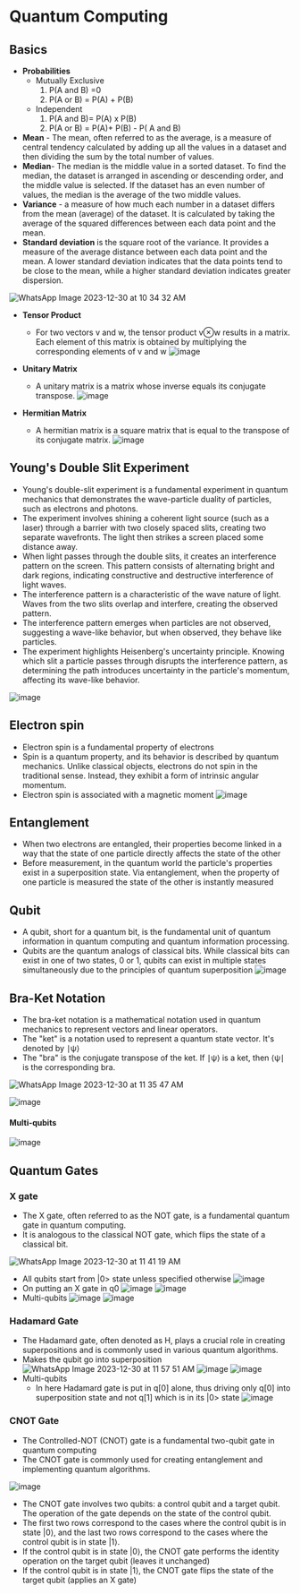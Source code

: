 # Quantum Computing

## Basics
* **Probabilities**
  * Mutually Exclusive
    1. P(A and B) =0
    2. P(A or B) = P(A) + P(B)
  * Independent
    1. P(A and B)= P(A) x P(B)
    2. P(A or B) = P(A)+ P(B) - P( A and B)
* **Mean** - The mean, often referred to as the average, is a measure of central tendency calculated by adding up all the values in a dataset and then dividing the sum by the total number of values.
* **Median**- The median is the middle value in a sorted dataset. To find the median, the dataset is arranged in ascending or descending order, and the middle value is selected. If the dataset has an even number of values, the median is the average of the two middle values.
* **Variance** - a measure of how much each number in a dataset differs from the mean (average) of the dataset. It is calculated by taking the average of the squared differences between each data point and the mean.
* **Standard deviation** is the square root of the variance. It provides a measure of the average distance between each data point and the mean. A lower standard deviation indicates that the data points tend to be close to the mean, while a higher standard deviation indicates greater dispersion.

![WhatsApp Image 2023-12-30 at 10 34 32 AM](https://github.com/ani171/quantum/assets/97838595/766ca2bb-fc9d-4c63-9a5e-6fbc1f2bc03f)

* **Tensor Product**
  * For two vectors v and w, the tensor product v⊗w results in a matrix. Each element of this matrix is obtained by multiplying the corresponding elements of v and w
![image](https://github.com/ani171/quantum/assets/97838595/c193da07-890b-420d-8c66-cb5ecc6e433b)

* **Unitary Matrix**
  * A unitary matrix is a matrix whose inverse equals its conjugate transpose.
![image](https://github.com/ani171/quantum/assets/97838595/b0c13074-d40f-4cbb-a0d4-6ba9f28e6d61)

* **Hermitian Matrix**
  * A hermitian matrix is a square matrix that is equal to the transpose of its conjugate matrix.
![image](https://github.com/ani171/quantum/assets/97838595/31f080f2-afae-4673-86b8-bf19a0e8d6fa)

## Young's Double Slit Experiment

* Young's double-slit experiment is a fundamental experiment in quantum mechanics that demonstrates the wave-particle duality of particles, such as electrons and photons.
* The experiment involves shining a coherent light source (such as a laser) through a barrier with two closely spaced slits, creating two separate wavefronts. The light then strikes a screen placed some distance away.
* When light passes through the double slits, it creates an interference pattern on the screen. This pattern consists of alternating bright and dark regions, indicating constructive and destructive interference of light waves.
* The interference pattern is a characteristic of the wave nature of light. Waves from the two slits overlap and interfere, creating the observed pattern.
* The interference pattern emerges when particles are not observed, suggesting a wave-like behavior, but when observed, they behave like particles.
* The experiment highlights Heisenberg's uncertainty principle. Knowing which slit a particle passes through disrupts the interference pattern, as determining the path introduces uncertainty in the particle's momentum, affecting its wave-like behavior.

![image](https://github.com/ani171/quantum/assets/97838595/9a844395-cc90-4c64-bf1b-515c003a87eb)

## Electron spin
* Electron spin is a fundamental property of electrons
* Spin is a quantum property, and its behavior is described by quantum mechanics. Unlike classical objects, electrons do not spin in the traditional sense. Instead, they exhibit a form of intrinsic angular momentum.
* Electron spin is associated with a magnetic moment
![image](https://github.com/ani171/quantum/assets/97838595/90bc451f-4eed-4144-9d77-ca4f388c97be)

## Entanglement
* When two electrons are entangled, their properties become linked in a way that the state of one particle directly affects the state of the other
* Before measurement, in the quantum world the particle's properties exist in a superposition state. Via entanglement, when the property of one particle is measured the state of the other is instantly measured

## Qubit
* A qubit, short for a quantum bit, is the fundamental unit of quantum information in quantum computing and quantum information processing.
*  Qubits are the quantum analogs of classical bits. While classical bits can exist in one of two states, 0 or 1, qubits can exist in multiple states simultaneously due to the principles of quantum superposition
![image](https://github.com/ani171/quantum/assets/97838595/68cf49dc-458a-4f8a-9e2a-a2380a80c133)

## Bra-Ket Notation 
* The bra-ket notation is a mathematical notation used in quantum mechanics to represent vectors and linear operators.
* The "ket" is a notation used to represent a quantum state vector. It's denoted by ∣ψ⟩
* The "bra" is the conjugate transpose of the ket. If ∣ψ⟩ is a ket, then ⟨ψ∣ is the corresponding bra.

![WhatsApp Image 2023-12-30 at 11 35 47 AM](https://github.com/ani171/quantum/assets/97838595/84ecae1a-c251-4b5a-90f1-34a7d14a380e)

![image](https://github.com/ani171/quantum/assets/97838595/081baf2c-2130-4b67-adc3-178205418f0b)

#### Multi-qubits
![image](https://github.com/ani171/quantum/assets/97838595/1f715023-081e-4fba-8788-ff0786f371e6)

## Quantum Gates
### X gate
* The X gate, often referred to as the NOT gate, is a fundamental quantum gate in quantum computing. 
* It is analogous to the classical NOT gate, which flips the state of a classical bit.

![WhatsApp Image 2023-12-30 at 11 41 19 AM](https://github.com/ani171/quantum/assets/97838595/411a5a2a-9b20-4890-94cd-78cfda1999fc)

* All qubits start from |0> state unless specified otherwise
![image](https://github.com/ani171/quantum/assets/97838595/c2074029-4307-49aa-a869-0ab489f6a641)
* On putting an X gate in q0
![image](https://github.com/ani171/quantum/assets/97838595/d4de8ec1-90c8-4911-9b5e-236c082a4a2a)
![image](https://github.com/ani171/quantum/assets/97838595/1057722d-3ae5-4651-bca3-17b750d68d0d)
* Multi-qubits
![image](https://github.com/ani171/quantum/assets/97838595/eb64ecb1-708b-45e1-bcf5-b4fe14808f67)
![image](https://github.com/ani171/quantum/assets/97838595/01651a08-4398-49a4-82ff-db258c9ccacc)

### Hadamard Gate
* The Hadamard gate, often denoted as H, plays a crucial role in creating superpositions and is commonly used in various quantum algorithms.
* Makes the qubit go into superposition
![WhatsApp Image 2023-12-30 at 11 57 51 AM](https://github.com/ani171/quantum/assets/97838595/dab36b08-c398-4065-9326-3cd04e7901e1)
![image](https://github.com/ani171/quantum/assets/97838595/365f66d1-ed31-481c-ac1f-12c9034c190e)
![image](https://github.com/ani171/quantum/assets/97838595/9604cc81-6e55-44a8-b664-a2717998fc9f)
* Multi-qubits
  * In here Hadamard gate is put in q[0] alone, thus driving only q[0] into superposition state and not q[1] which is in its |0> state
![image](https://github.com/ani171/quantum/assets/97838595/6180358b-5471-4bd6-9d06-18d673011d6c)

### CNOT Gate
* The Controlled-NOT (CNOT) gate is a fundamental two-qubit gate in quantum computing
* The CNOT gate is commonly used for creating entanglement and implementing quantum algorithms.

![image](https://github.com/ani171/quantum/assets/97838595/90a03c6e-7cb6-416d-b6a1-85390c8eed41)

* The CNOT gate involves two qubits: a control qubit and a target qubit. The operation of the gate depends on the state of the control qubit.
* The first two rows correspond to the cases where the control qubit is in state |0⟩, and the last two rows correspond to the cases where the control qubit is in state |1⟩.
* If the control qubit is in state |0⟩, the CNOT gate performs the identity operation on the target qubit (leaves it unchanged)
* If the control qubit is in state |1⟩, the CNOT gate flips the state of the target qubit (applies an X gate)
